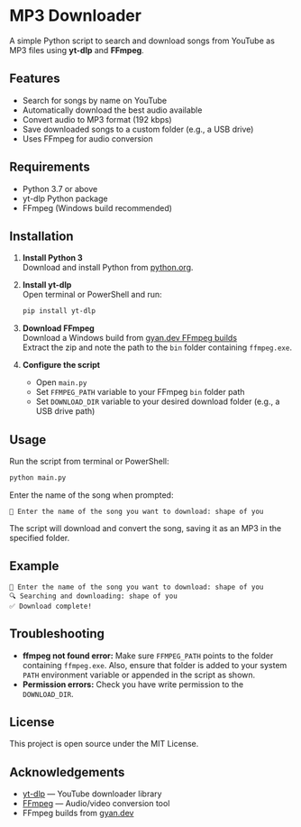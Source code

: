 # MP3 Downloader

A simple Python script to search and download songs from YouTube as MP3 files using **yt-dlp** and **FFmpeg**.

## Features

* Search for songs by name on YouTube
* Automatically download the best audio available
* Convert audio to MP3 format (192 kbps)
* Save downloaded songs to a custom folder (e.g., a USB drive)
* Uses FFmpeg for audio conversion

## Requirements

* Python 3.7 or above
* yt-dlp Python package
* FFmpeg (Windows build recommended)

## Installation

1. **Install Python 3**  
   Download and install Python from [python.org](https://python.org).

2. **Install yt-dlp**  
   Open terminal or PowerShell and run:
   ```bash
   pip install yt-dlp
   ```

3. **Download FFmpeg**  
   Download a Windows build from [gyan.dev FFmpeg builds](https://www.gyan.dev/ffmpeg/builds/)  
   Extract the zip and note the path to the `bin` folder containing `ffmpeg.exe`.

4. **Configure the script**
   * Open `main.py`
   * Set `FFMPEG_PATH` variable to your FFmpeg `bin` folder path
   * Set `DOWNLOAD_DIR` variable to your desired download folder (e.g., a USB drive path)

## Usage

Run the script from terminal or PowerShell:

```bash
python main.py
```

Enter the name of the song when prompted:

```
🎵 Enter the name of the song you want to download: shape of you
```

The script will download and convert the song, saving it as an MP3 in the specified folder.

## Example

```
🎵 Enter the name of the song you want to download: shape of you
🔍 Searching and downloading: shape of you
✅ Download complete!
```

## Troubleshooting

* **ffmpeg not found error:** Make sure `FFMPEG_PATH` points to the folder containing `ffmpeg.exe`. Also, ensure that folder is added to your system `PATH` environment variable or appended in the script as shown.
* **Permission errors:** Check you have write permission to the `DOWNLOAD_DIR`.

## License

This project is open source under the MIT License.

## Acknowledgements

* [yt-dlp](https://github.com/yt-dlp/yt-dlp) — YouTube downloader library
* [FFmpeg](https://ffmpeg.org/) — Audio/video conversion tool
* FFmpeg builds from [gyan.dev](https://www.gyan.dev/ffmpeg/builds/)